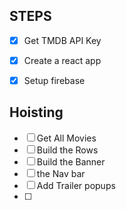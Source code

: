 ## STEPS
- [x] Get TMDB API Key
- [x] Create a react app
- [x] Setup firebase
 

 ## Hoisting
- [ ] Get All Movies
- [ ] Build the Rows
- [ ] Build the Banner 
- [ ] the Nav bar
- [ ] Add Trailer popups
- [ ] 